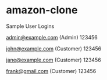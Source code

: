 # amazon-clone



Sample User Logins

admin@example.com (Admin)
123456

john@example.com (Customer)
123456

jane@example.com (Customer)
123456

frank@gmail.com (Customer)
123456
